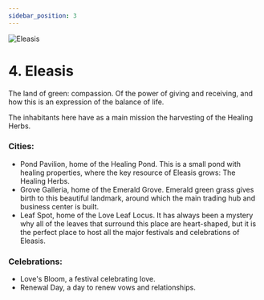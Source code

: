 ```yaml
---
sidebar_position: 3
---
```


![Eleasis](./img/eleasis.png)

# 4. Eleasis

The land of green: compassion. Of the power of giving and receiving, and how this is an expression of the balance of life.

The inhabitants here have as a main mission the harvesting of the Healing Herbs.

### Cities:

- Pond Pavilion, home of the Healing Pond. This is a small pond with healing properties, where the key resource of Eleasis grows: The Healing Herbs.
- Grove Galleria, home of the Emerald Grove. Emerald green grass gives birth to this beautiful landmark, around which the main trading hub and business center is built.
- Leaf Spot, home of the Love Leaf Locus. It has always been a mystery why all of the leaves that surround this place are heart-shaped, but it is the perfect place to host all the major festivals and celebrations of Eleasis.

### Celebrations:

- Love's Bloom, a festival celebrating love.
- Renewal Day, a day to renew vows and relationships.
